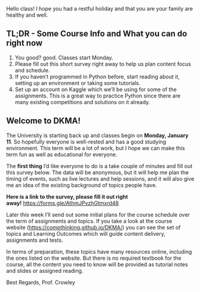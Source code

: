 Hello class!
I hope you had a restful holiday and that you are your family are healthy and well.

## TL;DR - Some Course Info and What you can do right now
1. You good? good. Classes start Monday.
1. Please fill out this short survey right away to help us plan content focus and schedule.
1. If you haven’t programmed in Python before, start reading about it, setting up an environment or taking some tutorials.
1. Set up an account on Kaggle which we’ll be using for some of the assignments. This is a great way to practice Python since there are many existing competitions and solutions on it already.

## Welcome to DKMA!
The University is starting back up and classes begin on **Monday, January 11**. 
So hopefully everyone is well-rested and has a good studying environment. This term will be a lot of work, but I hope we can make this term fun as well as educational for everyone.

The **first thing** I’d like everyone to do is a take couple of minutes and fill out this survey below. The data will be anonymous, but it will help me plan the timing of events, such as live lectures and help sessions, and it will also give me an idea of the existing background of topics people have.

**Here is a link to the survey, please fill it out right away!** https://forms.gle/AthmJPvzhGtmxrd48

Later this week I’ll send out some initial plans for the course schedule over the term of assignments and topics. If you take a look at the course website (https://compthinking.github.io/DKMA/) you can see the set of topics and Learning Outcomes which will guide content delivery, assignments and tests.

In terms of preparation, these topics have many resources online, including the ones listed on the website. But there is no required textbook for the course, all the content you need to know will be provided as tutorial notes and slides or assigned reading.

Best Regards,
Prof. Crowley
